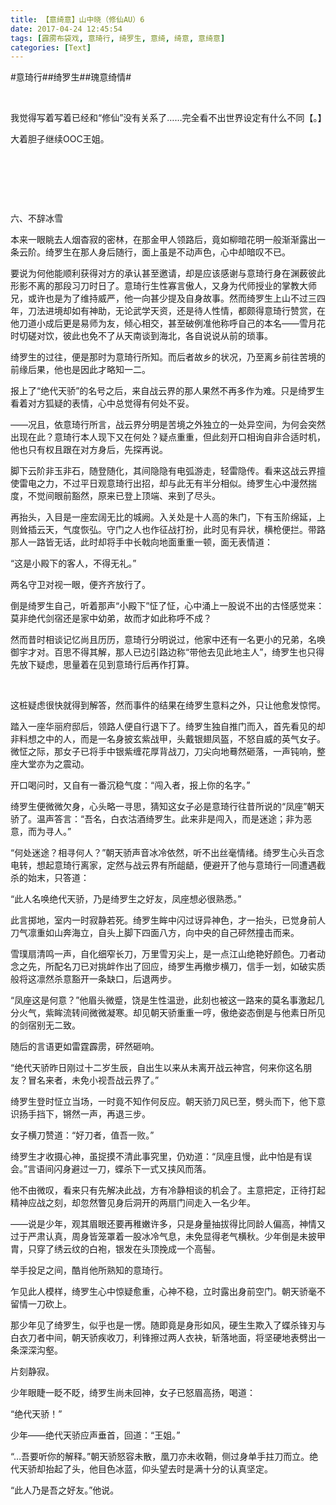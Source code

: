 ```yaml
---
title: 【意绮意】山中晓（修仙AU）6
date: 2017-04-24 12:45:54
tags: [霹雳布袋戏, 意琦行, 绮罗生, 意绮, 绮意, 意绮意]
categories: [Text]
---
```


<p dir="ltr"  >#意琦行##绮罗生##瑰意绮情#</p> 
<p dir="ltr"  >&nbsp;</p> 
<p dir="ltr"  >我觉得写着写着已经和“修仙”没有关系了……完全看不出世界设定有什么不同【。】</p> 
<p dir="ltr"  >大着胆子继续OOC王姐。</p> 
<p dir="ltr"  >&nbsp;</p> 
<p dir="ltr"  >&nbsp;</p> 
<p dir="ltr"  >&nbsp;</p> 
<p dir="ltr"  >六、不辞冰雪</p> 
<p dir="ltr"  >本来一眼眺去人烟杳寂的密林，在那金甲人领路后，竟如柳暗花明一般渐渐露出一条云阶。绮罗生在那人身后随行，面上虽是不动声色，心中却暗叹不已。</p> 
<p dir="ltr"  >要说为何他能顺利获得对方的承认甚至邀请，却是应该感谢与意琦行身在渊薮彼此形影不离的那段习刀时日了。意琦行生性寡言傲人，又身为代师授业的掌教大师兄，或许也是为了维持威严，他一向甚少提及自身故事。然而绮罗生上山不过三四年，刀法进境却如有神助，无论武学天资，还是待人性情，都颇得意琦行赞赏，在他刀道小成后更是易师为友，倾心相交，甚至破例准他称呼自己的本名——雪月花时切磋对饮，彼此也免不了从天南谈到海北，各自说说从前的琐事。</p> 
<p dir="ltr"  >绮罗生的过往，便是那时为意琦行所知。而后者故乡的状况，乃至离乡前往苦境的前缘后果，他也是因此才略知一二。</p> 
<p dir="ltr"  >报上了“绝代天骄”的名号之后，来自战云界的那人果然不再多作为难。只是绮罗生看着对方狐疑的表情，心中总觉得有何处不妥。</p> 
<p dir="ltr"  >——况且，依意琦行所言，战云界分明是苦境之外独立的一处异空间，为何会突然出现在此？意琦行本人现下又在何处？疑点重重，但此刻开口相询自非合适时机，他也只有权且跟在对方身后，先探再说。</p> 
<p dir="ltr"  >脚下云阶非玉非石，随登随化，其间隐隐有电弧游走，轻雷隐传。看来这战云界擅使雷电之力，不过平日观意琦行出招，却与此无有半分相似。绮罗生心中漫然揣度，不觉间眼前豁然，原来已登上顶端、来到了尽头。</p> 
<p dir="ltr"  >再抬头，入目是一座宏阔无比的城阙。入关处是十人高的朱门，下有玉阶绵延，上则耸插云天，气度恢弘。守门之人也作征战打扮，此时见有异状，横枪便拦。带路那人一路皆无话，此时却将手中长戟向地面重重一顿，面无表情道：</p> 
<p dir="ltr"  >“这是小殿下的客人，不得无礼。”</p> 
<p dir="ltr"  >两名守卫对视一眼，便齐齐放行了。</p> 
<p dir="ltr"  >倒是绮罗生自己，听着那声“小殿下”怔了怔，心中涌上一股说不出的古怪感觉来：莫非绝代剑宿还是家中幼弟，故而才如此称呼不成？</p> 
<p dir="ltr"  >然而昔时相谈记忆尚且历历，意琦行分明说过，他家中还有一名更小的兄弟，名唤御宇才对。百思不得其解，那人已边引路边称“带他去见此地主人”，绮罗生也只得先放下疑虑，思量着在见到意琦行后再作打算。</p> 
<p dir="ltr"  >&nbsp;</p> 
<p dir="ltr"  >这桩疑虑很快就得到解答，然而事件的结果在绮罗生意料之外，只让他愈发惊愕。</p> 
<p dir="ltr"  >踏入一座华丽府邸后，领路人便自行退下了。绮罗生独自推门而入，首先看见的却非料想之中的人，而是一名身披玄紫战甲，头戴银翅凤盔，不怒自威的英气女子。微怔之际，那女子已将手中银紫缠花厚背战刀，刀尖向地蓦然砸落，一声钝响，整座大堂亦为之震动。</p> 
<p dir="ltr"  >开口喝问时，又自有一番沉稳气度：“闯入者，报上你的名字。”</p> 
<p dir="ltr"  >绮罗生便微微欠身，心头略一寻思，猜知这女子必是意琦行往昔所说的“凤座”朝天骄了。温声答言：“吾名，白衣沽酒绮罗生。此来非是闯入，而是迷途；非为恶意，而为寻人。”</p> 
<p dir="ltr"  >“何处迷途？相寻何人？”朝天骄声音冰冷依然，听不出丝毫情绪。绮罗生心头百念电转，想起意琦行离家，定然与战云界有所龃龉，便避开了他与意琦行一同遭遇截杀的始末，只答道：</p> 
<p dir="ltr"  >“此人名唤绝代天骄，乃是绮罗生之好友，凤座想必很熟悉。”</p> 
<p dir="ltr"  >此言掷地，室内一时寂静若死。绮罗生眸中闪过讶异神色，才一抬头，已觉身前人刀气凛重如山奔海立，自头上脚下四面八方，向中央的自己砰然撞击而来。</p> 
<p dir="ltr"  >雪璞扇清鸣一声，自化细窄长刀，万里雪刃尖上，是一点江山绝艳好颜色。刀者动念之先，所配名刀已对挑衅作出了回应，绮罗生再撤步横刀，信手一划，如破实质般将这凛然杀意豁开一条缺口，后退两步。</p> 
<p dir="ltr"  >“凤座这是何意？”他眉头微蹙，饶是生性温逊，此刻也被这一路来的莫名事激起几分火气，紫眸流转间微微凝寒。却见朝天骄重重一哼，傲绝姿态倒是与他素日所见的剑宿别无二致。</p> 
<p dir="ltr"  >随后的言语更如雷霆霹雳，砰然砸响。</p> 
<p dir="ltr"  >“绝代天骄昨日刚过十二岁生辰，自出生以来从未离开战云神宫，何来你这名朋友？冒名来者，未免小视吾战云界了。”</p> 
<p dir="ltr"  >绮罗生登时怔立当场，一时竟不知作何反应。朝天骄刀风已至，劈头而下，他下意识扬手挡下，锵然一声，再退三步。</p> 
<p dir="ltr"  >女子横刀赞道：“好刀者，值吾一败。”</p> 
<p dir="ltr"  >绮罗生才收摄心神，虽捉摸不清此事究里，仍劝道：“凤座且慢，此中怕是有误会。”言语间闪身避过一刀，蝶杀下一式又挟风而落。</p> 
<p dir="ltr"  >他不由微叹，看来只有先解决此战，方有冷静相谈的机会了。主意把定，正待打起精神应战之刻，却忽然瞥见身后洞开的两扇门间走入一名少年。</p> 
<p dir="ltr"  >——说是少年，观其眉眼还要再稚嫩许多，只是身量抽拔得比同龄人偏高，神情又过于严肃认真，周身皆笼罩着一股冰冷气息，未免显得老气横秋。少年倒是未披甲胄，只穿了绣云纹的白袍，银发在头顶挽成一个高髻。</p> 
<p dir="ltr"  >举手投足之间，酷肖他所熟知的意琦行。</p> 
<p dir="ltr"  >乍见此人模样，绮罗生心中惊疑愈重，心神不稳，立时露出身前空门。朝天骄毫不留情一刀砍上。</p> 
<p dir="ltr"  >那少年见了绮罗生，似乎也是一愣。随即竟是身形如风，硬生生欺入了蝶杀锋刃与白衣刀者中间，朝天骄疾收刀，利锋擦过两人衣袂，斩落地面，将坚硬地表劈出一条深深沟壑。</p> 
<p dir="ltr"  >片刻静寂。</p> 
<p dir="ltr"  >少年眼睫一眨不眨，绮罗生尚未回神，女子已怒眉高扬，喝道：</p> 
<p dir="ltr"  >“绝代天骄！”</p> 
<p dir="ltr"  >少年——绝代天骄应声垂首，回道：“王姐。”</p> 
<p dir="ltr"  >“…吾要听你的解释。”朝天骄怒容未散，凰刀亦未收鞘，侧过身单手拄刀而立。绝代天骄却抬起了头，他目色冰蓝，仰头望去时是满十分的认真坚定。</p> 
<p dir="ltr"  >“此人乃是吾之好友。”他说。</p> 
<p dir="ltr"  >&nbsp;</p>